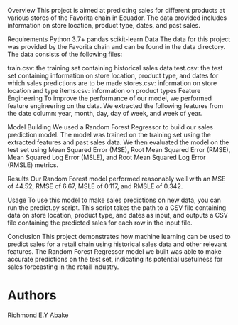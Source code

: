 
Overview
This project is aimed at predicting sales for different products at various stores of the Favorita chain in Ecuador. The data provided includes information on store location, product type, dates, and past sales.

Requirements
Python 3.7+
pandas
scikit-learn
Data
The data for this project was provided by the Favorita chain and can be found in the data directory. The data consists of the following files:

train.csv: the training set containing historical sales data
test.csv: the test set containing information on store location, product type, and dates for which sales predictions are to be made
stores.csv: information on store location and type
items.csv: information on product types
Feature Engineering
To improve the performance of our model, we performed feature engineering on the data. We extracted the following features from the date column: year, month, day, day of week, and week of year.

Model Building
We used a Random Forest Regressor to build our sales prediction model. The model was trained on the training set using the extracted features and past sales data. We then evaluated the model on the test set using Mean Squared Error (MSE), Root Mean Squared Error (RMSE), Mean Squared Log Error (MSLE), and Root Mean Squared Log Error (RMSLE) metrics.

Results
Our Random Forest model performed reasonably well with an MSE of 44.52, RMSE of 6.67, MSLE of 0.117, and RMSLE of 0.342.

Usage
To use this model to make sales predictions on new data, you can run the predict.py script. This script takes the path to a CSV file containing data on store location, product type, and dates as input, and outputs a CSV file containing the predicted sales for each row in the input file.

Conclusion
This project demonstrates how machine learning can be used to predict sales for a retail chain using historical sales data and other relevant features. The Random Forest Regressor model we built was able to make accurate predictions on the test set, indicating its potential usefulness for sales forecasting in the retail industry.









# Authors

Richmond E.Y Abake
